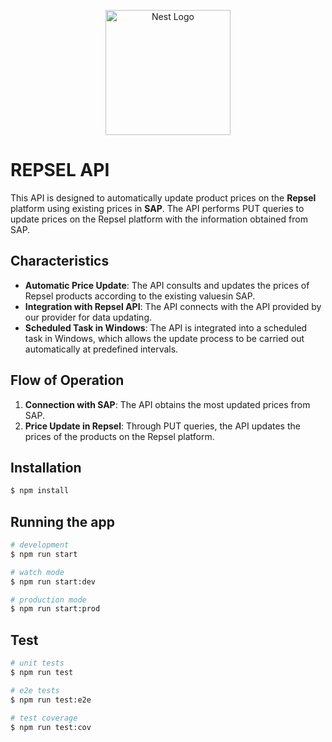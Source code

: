 <p align="center">
  <a href="http://nestjs.com/" target="blank"><img src="https://nestjs.com/img/logo-small.svg" width="200" alt="Nest Logo" /></a>
</p>

# REPSEL API

This API is designed to automatically update product prices on the **Repsel** platform using existing prices in **SAP**. The API performs PUT queries to update prices on the Repsel platform with the information obtained from SAP.

## Characteristics

- **Automatic Price Update**: The API consults and updates the prices of Repsel products according to the existing values ​​in SAP.
- **Integration with Repsel API**: The API connects with the API provided by our provider for data updating.
- **Scheduled Task in Windows**: The API is integrated into a scheduled task in Windows, which allows the update process to be carried out automatically at predefined intervals.

## Flow of Operation

1. **Connection with SAP**: The API obtains the most updated prices from SAP.
2. **Price Update in Repsel**: Through PUT queries, the API updates the prices of the products on the Repsel platform.

## Installation

```bash
$ npm install
```

## Running the app

```bash
# development
$ npm run start

# watch mode
$ npm run start:dev

# production mode
$ npm run start:prod
```

## Test

```bash
# unit tests
$ npm run test

# e2e tests
$ npm run test:e2e

# test coverage
$ npm run test:cov
```
